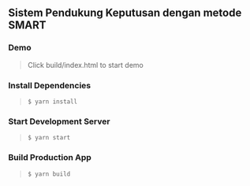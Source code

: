 ## Sistem Pendukung Keputusan dengan metode SMART

### Demo
> Click build/index.html to start demo

### Install Dependencies
> ```$ yarn install```

### Start Development Server
> ```$ yarn start```

### Build Production App
> ```$ yarn build```
